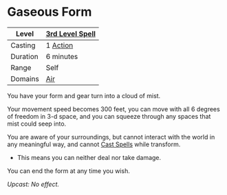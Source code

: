 # Gaseous Form

| Level    | [3rd Level Spell](../../../Spell%20Level.md)        |
| -------- | --------------------------------------------------- |
| Casting  | 1 [Action](../../../../Game%20Procedures/Action.md) |
| Duration | 6 minutes                                           |
| Range    | Self                                                |
| Domains  | [Air](../../../Spell%20Domains/Air.md)              |


You have your form and gear turn into a cloud of mist.

Your movement speed becomes 300 feet, you can move with all 6 degrees of freedom in 3-d space, and you can squeeze through any spaces that mist could seep into.

You are aware of your surroundings, but cannot interact with the world in any meaningful way, and cannot [Cast Spells](../../../Spellcasting.md) while transform.
- This means you can neither deal nor take damage.

You can end the form at any time you wish.


*Upcast: No effect.*